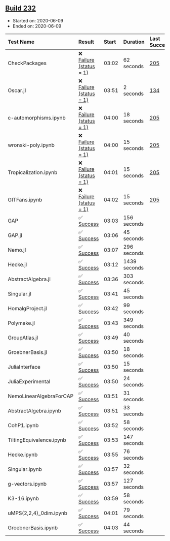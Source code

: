 ## [Build 232](https://oscarci.mathematik.uni-kl.de/job/oscar-stable/232/)

* Started on: 2020-06-09
* Ended on: 2020-06-09

| Test Name    | Result | Start | Duration | Last Success | First Failure |
|:-------------|:-------|:------|:---------|:-------------|:--------------|
| CheckPackages | ❌ [Failure (status = 1)](https://oscarci.mathematik.uni-kl.de/job/oscar-stable/232/artifact/logs/build-232/CheckPackages.log) | 03:02 | 62 seconds | [205](https://oscarci.mathematik.uni-kl.de/job/oscar-stable/205/) | [206](https://oscarci.mathematik.uni-kl.de/job/oscar-stable/206/) |
| Oscar.jl | ❌ [Failure (status = 1)](https://oscarci.mathematik.uni-kl.de/job/oscar-stable/232/artifact/logs/build-232/Oscar.jl.log) | 03:51 | 2 seconds | [134](https://oscarci.mathematik.uni-kl.de/job/oscar-stable/134/) | [177](https://oscarci.mathematik.uni-kl.de/job/oscar-stable/177/) |
| c-automorphisms.ipynb | ❌ [Failure (status = 1)](https://oscarci.mathematik.uni-kl.de/job/oscar-stable/232/artifact/logs/build-232/c-automorphisms.ipynb.log) | 04:00 | 18 seconds | [205](https://oscarci.mathematik.uni-kl.de/job/oscar-stable/205/) | [206](https://oscarci.mathematik.uni-kl.de/job/oscar-stable/206/) |
| wronski-poly.ipynb | ❌ [Failure (status = 1)](https://oscarci.mathematik.uni-kl.de/job/oscar-stable/232/artifact/logs/build-232/wronski-poly.ipynb.log) | 04:00 | 15 seconds | [205](https://oscarci.mathematik.uni-kl.de/job/oscar-stable/205/) | [206](https://oscarci.mathematik.uni-kl.de/job/oscar-stable/206/) |
| Tropicalization.ipynb | ❌ [Failure (status = 1)](https://oscarci.mathematik.uni-kl.de/job/oscar-stable/232/artifact/logs/build-232/Tropicalization.ipynb.log) | 04:01 | 15 seconds | [205](https://oscarci.mathematik.uni-kl.de/job/oscar-stable/205/) | [206](https://oscarci.mathematik.uni-kl.de/job/oscar-stable/206/) |
| GITFans.ipynb | ❌ [Failure (status = 1)](https://oscarci.mathematik.uni-kl.de/job/oscar-stable/232/artifact/logs/build-232/GITFans.ipynb.log) | 04:02 | 15 seconds | [205](https://oscarci.mathematik.uni-kl.de/job/oscar-stable/205/) | [206](https://oscarci.mathematik.uni-kl.de/job/oscar-stable/206/) |
| GAP | ✅ [Success](https://oscarci.mathematik.uni-kl.de/job/oscar-stable/232/artifact/logs/build-232/GAP.log) | 03:03 | 156 seconds |  |  |
| GAP.jl | ✅ [Success](https://oscarci.mathematik.uni-kl.de/job/oscar-stable/232/artifact/logs/build-232/GAP.jl.log) | 03:06 | 45 seconds |  |  |
| Nemo.jl | ✅ [Success](https://oscarci.mathematik.uni-kl.de/job/oscar-stable/232/artifact/logs/build-232/Nemo.jl.log) | 03:07 | 296 seconds |  |  |
| Hecke.jl | ✅ [Success](https://oscarci.mathematik.uni-kl.de/job/oscar-stable/232/artifact/logs/build-232/Hecke.jl.log) | 03:12 | 1439 seconds |  |  |
| AbstractAlgebra.jl | ✅ [Success](https://oscarci.mathematik.uni-kl.de/job/oscar-stable/232/artifact/logs/build-232/AbstractAlgebra.jl.log) | 03:36 | 303 seconds |  |  |
| Singular.jl | ✅ [Success](https://oscarci.mathematik.uni-kl.de/job/oscar-stable/232/artifact/logs/build-232/Singular.jl.log) | 03:41 | 45 seconds |  |  |
| HomalgProject.jl | ✅ [Success](https://oscarci.mathematik.uni-kl.de/job/oscar-stable/232/artifact/logs/build-232/HomalgProject.jl.log) | 03:42 | 99 seconds |  |  |
| Polymake.jl | ✅ [Success](https://oscarci.mathematik.uni-kl.de/job/oscar-stable/232/artifact/logs/build-232/Polymake.jl.log) | 03:43 | 349 seconds |  |  |
| GroupAtlas.jl | ✅ [Success](https://oscarci.mathematik.uni-kl.de/job/oscar-stable/232/artifact/logs/build-232/GroupAtlas.jl.log) | 03:49 | 40 seconds |  |  |
| GroebnerBasis.jl | ✅ [Success](https://oscarci.mathematik.uni-kl.de/job/oscar-stable/232/artifact/logs/build-232/GroebnerBasis.jl.log) | 03:50 | 18 seconds |  |  |
| JuliaInterface | ✅ [Success](https://oscarci.mathematik.uni-kl.de/job/oscar-stable/232/artifact/logs/build-232/JuliaInterface.log) | 03:50 | 15 seconds |  |  |
| JuliaExperimental | ✅ [Success](https://oscarci.mathematik.uni-kl.de/job/oscar-stable/232/artifact/logs/build-232/JuliaExperimental.log) | 03:50 | 24 seconds |  |  |
| NemoLinearAlgebraForCAP | ✅ [Success](https://oscarci.mathematik.uni-kl.de/job/oscar-stable/232/artifact/logs/build-232/NemoLinearAlgebraForCAP.log) | 03:51 | 31 seconds |  |  |
| AbstractAlgebra.ipynb | ✅ [Success](https://oscarci.mathematik.uni-kl.de/job/oscar-stable/232/artifact/logs/build-232/AbstractAlgebra.ipynb.log) | 03:51 | 33 seconds |  |  |
| CohP1.ipynb | ✅ [Success](https://oscarci.mathematik.uni-kl.de/job/oscar-stable/232/artifact/logs/build-232/CohP1.ipynb.log) | 03:52 | 58 seconds |  |  |
| TiltingEquivalence.ipynb | ✅ [Success](https://oscarci.mathematik.uni-kl.de/job/oscar-stable/232/artifact/logs/build-232/TiltingEquivalence.ipynb.log) | 03:53 | 147 seconds |  |  |
| Hecke.ipynb | ✅ [Success](https://oscarci.mathematik.uni-kl.de/job/oscar-stable/232/artifact/logs/build-232/Hecke.ipynb.log) | 03:55 | 76 seconds |  |  |
| Singular.ipynb | ✅ [Success](https://oscarci.mathematik.uni-kl.de/job/oscar-stable/232/artifact/logs/build-232/Singular.ipynb.log) | 03:57 | 32 seconds |  |  |
| g-vectors.ipynb | ✅ [Success](https://oscarci.mathematik.uni-kl.de/job/oscar-stable/232/artifact/logs/build-232/g-vectors.ipynb.log) | 03:57 | 127 seconds |  |  |
| K3-16.ipynb | ✅ [Success](https://oscarci.mathematik.uni-kl.de/job/oscar-stable/232/artifact/logs/build-232/K3-16.ipynb.log) | 03:59 | 58 seconds |  |  |
| uMPS(2,2,4)_0dim.ipynb | ✅ [Success](https://oscarci.mathematik.uni-kl.de/job/oscar-stable/232/artifact/logs/build-232/uMPS-2-2-4-_0dim.ipynb.log) | 04:01 | 79 seconds |  |  |
| GroebnerBasis.ipynb | ✅ [Success](https://oscarci.mathematik.uni-kl.de/job/oscar-stable/232/artifact/logs/build-232/GroebnerBasis.ipynb.log) | 04:03 | 44 seconds |  |  |
